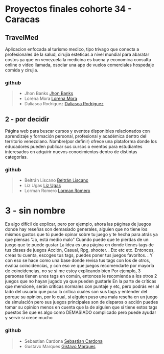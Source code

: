 # Proyectos finales cohorte 34 - Caracas


## TravelMed
Aplicacion enfocada al turismo medico, tipo trivago que conecta 
a profesionales de la salud, cirujia esteticas a nivel mundial para 
abaratar costos ya que en venezuela la medicina es buena y economica
consulta online o video llamada, osociar una app de vuelos comerciales
hospedaje comida y cirujia.

### github
> - Jhon Banks [Jhon Banks](https://github.com/Johndbm)
> - Lorena Mora [Lorena Mora](https://github.com/lorenacmora)
> - Daliasca Rodriguez [Daliasca Rodriguez](https://github.com/dalirod)


## 2 - por decidir
Página web para buscar cursos y eventos disponibles relacionados con aprendizaje y formación personal, profesional y académica dentro del territorio venezolano. Nombre(por definir) ofrece una plataforma donde los educadores pueden publicar sus cursos o eventos para estudiantes interesados en adquirir nuevos conocimientos dentro de distintas categorías.

### github
> - Beltrán Liscano [Beltrán Liscano](https://github.com/beltranaugusto)
> - Liz Ugas [Liz Ugas](https://github.com/Lizu-4)
> - Lorman Romero [Lorman Romero](https://github.com/Lormanrg)


# 3 - sin nombre
Es algo difícil de explicar, pero por ejemplo, ahora las páginas de juegos donde hay 
reseñas son demasiado generales, alguien que no tiene los mismos gustos que tú puede 
opinar sobre tu juego y te hecha para atrás ya que piensas "Jo, está medio malo" 
Cuando puede que te pierdas de un juego que te puede gustar
La idea es una página en donde tienes tags de tus clases de juegos
Acción, Casual, Rpg, shooter. . Etc etc etc.
Entonces, creas tu cuenta, escoges tus tags, puedes poner tus juegos favoritos. . 
Y con eso se hace como una base donde revisa tus tags con los de otros, evalúa coincidencias, y con eso ve que juegos recomendarte por mayoría de coincidencias, no se si me estoy explicando bien
Por ejemplo, 3 personas tienen unos tags en común, entonces le recomienda a los otros 2 juegos que no hayan jugado ya que pueden gustarle
En la parte de críticas que mencioné, serán críticas normales con puntaje y etc, pero podrás ver al lado del usuario que puso la crítica cuales son sus tags y entender del porque su opinion, por lo cual, si alguien puso una mala reseña en un juego de simulación pero sus juegos principales son de disparos o acción puedes tomar su opinion menos en cuenta que la de alguien que sí tiene estos tags puestos
Se que es algo como DEMASIADO complicado pero puede ayudar y servir si crece mucho

### github
> - Sebastian Cardona [Sebastian Cardona](https://github.com/MyNameIsGs/)
> - Gustavo Marques [Gistavo Marques](https://github.com/)











